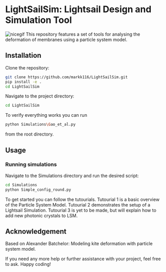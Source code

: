 # LightSailSim: Lightsail Design and Simulation Tool
![nicegif](images/SchmancyGauss.gif)
This repository features a set of tools for analysing the deformation of membranes using a particle system model.  

## Installation

Clone the repository:
```bash
git clone https://github.com/markk116/LightSailSim.git
pip install -e .
cd LightSailSim
```
Navigate to the project directory:
```bash
cd LightSailSim
```

To verify everything works you can run
```bash
python Simulations\Gao_et_al.py
```
from the root directory. 

## Usage 
### Running simulations
Navigate to the Simulations directory and run the desired script:
```bash
cd Simulations
python Simple_config_round.py
```

To get started you can follow the tutourials. Tutourial 1 is a basic overview of the Particle System Model. Tutourial 2 demonstrates the setup of a Lightsail Simulation. Tutourial 3 is yet to be made, but will explain how to add new photonic crystals to LSM.

## Acknowledgement
Based on Alexander Batchelor: Modeling kite deformation with particle system model.


If you need any more help or further assistance with your project, feel free to ask. Happy coding!
